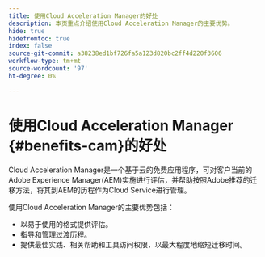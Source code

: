 ```yaml
---
title: 使用Cloud Acceleration Manager的好处
description: 本页重点介绍使用Cloud Acceleration Manager的主要优势。
hide: true
hidefromtoc: true
index: false
source-git-commit: a38238ed1bf726fa5a123d820bc2ff4d220f3606
workflow-type: tm+mt
source-wordcount: '97'
ht-degree: 0%

---
```



# 使用Cloud Acceleration Manager {#benefits-cam}的好处

Cloud Acceleration Manager是一个基于云的免费应用程序，可对客户当前的Adobe Experience Manager(AEM)实施进行评估，并帮助按照Adobe推荐的迁移方法，将其到AEM的历程作为Cloud Service进行管理。

使用Cloud Acceleration Manager的主要优势包括：

* 以易于使用的格式提供评估。
* 指导和管理过渡历程。
* 提供最佳实践、相关帮助和工具访问权限，以最大程度地缩短迁移时间。